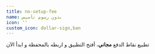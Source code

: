 ```yaml
---
title: no-setup-fee
name: بدون رسوم تأسيس
icon: ''
custom_icon: dollar-sign,ban
---
```

تطبيع نقاط الدفع **مجاني**، أفتح التطبيق و اربطه بالمحفظة و  ابدأ الآن
